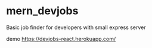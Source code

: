 # mern_devjobs

Basic job finder for developers with small express server

demo https://devjobs-react.herokuapp.com/
